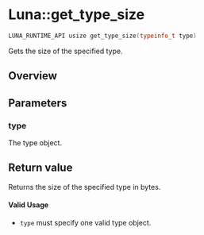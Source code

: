 # Luna::get_type_size

```c++
LUNA_RUNTIME_API usize get_type_size(typeinfo_t type)
```

Gets the size of the specified type. 

## Overview


## Parameters
### type
The type object. 

## Return value
Returns the size of the specified type in bytes. 

#### Valid Usage
* `type` must specify one valid type object. 

